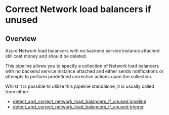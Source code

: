 # Correct Network load balancers if unused

## Overview

Azure Network load balancers with no backend service instance attached still cost money and should be deleted.

This pipeline allows you to specify a collection of Network load balancers with no backend service instance attached and either sends notifications or attempts to perform predefined corrective actions upon the collection.

Whilst it is possible to utilize this pipeline standalone, it is usually called from either:

- [detect_and_correct_network_load_balancers_if_unused pipeline](https://hub.flowpipe.io/mods/turbot/azure_thrifty/pipelines/azure_thrifty.pipeline.detect_and_correct_network_load_balancers_if_unused)
- [detect_and_correct_network_load_balancers_if_unused trigger](https://hub.flowpipe.io/mods/turbot/azure_thrifty/triggers/azure_thrifty.trigger.query.detect_and_correct_network_load_balancers_if_unused)